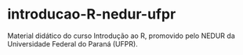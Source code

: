# introducao-R-nedur-ufpr
Material didático do curso Introdução ao R, promovido pelo NEDUR da Universidade Federal do Paraná (UFPR).
